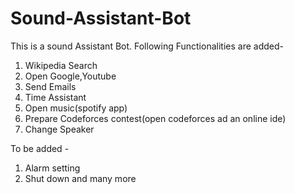 # Sound-Assistant-Bot

This is a sound Assistant Bot. Following Functionalities are added-
1. Wikipedia Search
2. Open Google,Youtube 
3. Send Emails
4. Time Assistant
5. Open music(spotify app)
6. Prepare Codeforces contest(open codeforces ad an online ide)
7. Change Speaker

To be added -
1. Alarm setting
2. Shut down 
and many more
